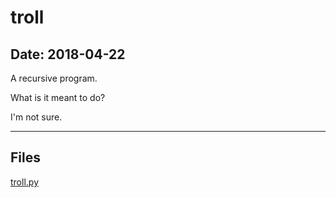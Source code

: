 # troll

## Date: 2018-04-22

A recursive program.

What is it meant to do?

I'm not sure.

-----

## Files

[troll.py](troll.py)
